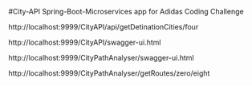 #City-API Spring-Boot-Microservices app for Adidas Coding Challenge

http://localhost:9999/CityAPI/api/getDetinationCities/four

http://localhost:9999/CityAPI/swagger-ui.html

http://localhost:9999/CityPathAnalyser/swagger-ui.html

http://localhost:9999/CityPathAnalyser/getRoutes/zero/eight